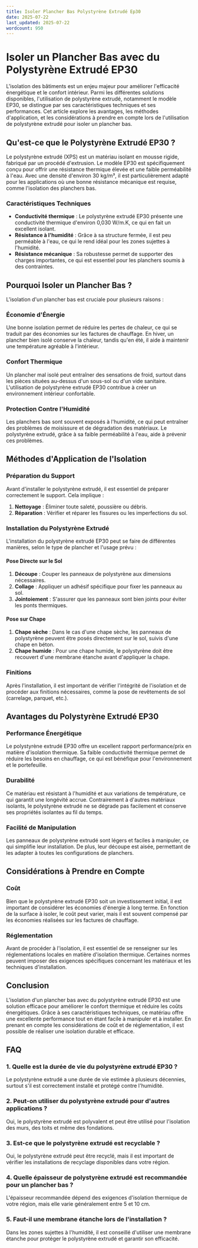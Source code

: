 ```yaml
---
title: Isoler Plancher Bas Polystyrène Extrudé Ep30
date: 2025-07-22
last_updated: 2025-07-22
wordcount: 950
---
```


# Isoler un Plancher Bas avec du Polystyrène Extrudé EP30

L'isolation des bâtiments est un enjeu majeur pour améliorer l'efficacité énergétique et le confort intérieur. Parmi les différentes solutions disponibles, l'utilisation de polystyrène extrudé, notamment le modèle EP30, se distingue par ses caractéristiques techniques et ses performances. Cet article explore les avantages, les méthodes d'application, et les considérations à prendre en compte lors de l'utilisation de polystyrène extrudé pour isoler un plancher bas.

## Qu'est-ce que le Polystyrène Extrudé EP30 ?

Le polystyrène extrudé (XPS) est un matériau isolant en mousse rigide, fabriqué par un procédé d'extrusion. Le modèle EP30 est spécifiquement conçu pour offrir une résistance thermique élevée et une faible perméabilité à l'eau. Avec une densité d'environ 30 kg/m³, il est particulièrement adapté pour les applications où une bonne résistance mécanique est requise, comme l'isolation des planchers bas.

### Caractéristiques Techniques

- **Conductivité thermique** : Le polystyrène extrudé EP30 présente une conductivité thermique d'environ 0,030 W/m.K, ce qui en fait un excellent isolant.
- **Résistance à l'humidité** : Grâce à sa structure fermée, il est peu perméable à l'eau, ce qui le rend idéal pour les zones sujettes à l'humidité.
- **Résistance mécanique** : Sa robustesse permet de supporter des charges importantes, ce qui est essentiel pour les planchers soumis à des contraintes.

## Pourquoi Isoler un Plancher Bas ?

L'isolation d'un plancher bas est cruciale pour plusieurs raisons :

### Économie d'Énergie

Une bonne isolation permet de réduire les pertes de chaleur, ce qui se traduit par des économies sur les factures de chauffage. En hiver, un plancher bien isolé conserve la chaleur, tandis qu'en été, il aide à maintenir une température agréable à l'intérieur.

### Confort Thermique

Un plancher mal isolé peut entraîner des sensations de froid, surtout dans les pièces situées au-dessus d'un sous-sol ou d'un vide sanitaire. L'utilisation de polystyrène extrudé EP30 contribue à créer un environnement intérieur confortable.

### Protection Contre l'Humidité

Les planchers bas sont souvent exposés à l'humidité, ce qui peut entraîner des problèmes de moisissure et de dégradation des matériaux. Le polystyrène extrudé, grâce à sa faible perméabilité à l'eau, aide à prévenir ces problèmes.

## Méthodes d'Application de l'Isolation

### Préparation du Support

Avant d'installer le polystyrène extrudé, il est essentiel de préparer correctement le support. Cela implique :

1. **Nettoyage** : Éliminer toute saleté, poussière ou débris.
2. **Réparation** : Vérifier et réparer les fissures ou les imperfections du sol.

### Installation du Polystyrène Extrudé

L'installation du polystyrène extrudé EP30 peut se faire de différentes manières, selon le type de plancher et l'usage prévu :

#### Pose Directe sur le Sol

1. **Découpe** : Couper les panneaux de polystyrène aux dimensions nécessaires.
2. **Collage** : Appliquer un adhésif spécifique pour fixer les panneaux au sol.
3. **Jointoiement** : S'assurer que les panneaux sont bien joints pour éviter les ponts thermiques.

#### Pose sur Chape

1. **Chape sèche** : Dans le cas d'une chape sèche, les panneaux de polystyrène peuvent être posés directement sur le sol, suivis d'une chape en béton.
2. **Chape humide** : Pour une chape humide, le polystyrène doit être recouvert d'une membrane étanche avant d'appliquer la chape.

### Finitions

Après l'installation, il est important de vérifier l'intégrité de l'isolation et de procéder aux finitions nécessaires, comme la pose de revêtements de sol (carrelage, parquet, etc.).

## Avantages du Polystyrène Extrudé EP30

### Performance Énergétique

Le polystyrène extrudé EP30 offre un excellent rapport performance/prix en matière d'isolation thermique. Sa faible conductivité thermique permet de réduire les besoins en chauffage, ce qui est bénéfique pour l'environnement et le portefeuille.

### Durabilité

Ce matériau est résistant à l'humidité et aux variations de température, ce qui garantit une longévité accrue. Contrairement à d'autres matériaux isolants, le polystyrène extrudé ne se dégrade pas facilement et conserve ses propriétés isolantes au fil du temps.

### Facilité de Manipulation

Les panneaux de polystyrène extrudé sont légers et faciles à manipuler, ce qui simplifie leur installation. De plus, leur découpe est aisée, permettant de les adapter à toutes les configurations de planchers.

## Considérations à Prendre en Compte

### Coût

Bien que le polystyrène extrudé EP30 soit un investissement initial, il est important de considérer les économies d'énergie à long terme. En fonction de la surface à isoler, le coût peut varier, mais il est souvent compensé par les économies réalisées sur les factures de chauffage.

### Réglementation

Avant de procéder à l'isolation, il est essentiel de se renseigner sur les réglementations locales en matière d'isolation thermique. Certaines normes peuvent imposer des exigences spécifiques concernant les matériaux et les techniques d'installation.

## Conclusion

L'isolation d'un plancher bas avec du polystyrène extrudé EP30 est une solution efficace pour améliorer le confort thermique et réduire les coûts énergétiques. Grâce à ses caractéristiques techniques, ce matériau offre une excellente performance tout en étant facile à manipuler et à installer. En prenant en compte les considérations de coût et de réglementation, il est possible de réaliser une isolation durable et efficace.

## FAQ

### 1. Quelle est la durée de vie du polystyrène extrudé EP30 ?

Le polystyrène extrudé a une durée de vie estimée à plusieurs décennies, surtout s'il est correctement installé et protégé contre l'humidité.

### 2. Peut-on utiliser du polystyrène extrudé pour d'autres applications ?

Oui, le polystyrène extrudé est polyvalent et peut être utilisé pour l'isolation des murs, des toits et même des fondations.

### 3. Est-ce que le polystyrène extrudé est recyclable ?

Oui, le polystyrène extrudé peut être recyclé, mais il est important de vérifier les installations de recyclage disponibles dans votre région.

### 4. Quelle épaisseur de polystyrène extrudé est recommandée pour un plancher bas ?

L'épaisseur recommandée dépend des exigences d'isolation thermique de votre région, mais elle varie généralement entre 5 et 10 cm.

### 5. Faut-il une membrane étanche lors de l'installation ?

Dans les zones sujettes à l'humidité, il est conseillé d'utiliser une membrane étanche pour protéger le polystyrène extrudé et garantir son efficacité.
